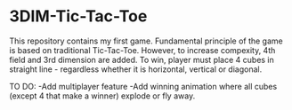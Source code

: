 # 3DIM-Tic-Tac-Toe
This repository contains my first game. Fundamental principle of the game is based on traditional Tic-Tac-Toe. However, to increase compexity, 4th field and 3rd dimension are added. To win, player must place 4 cubes in straight line - regardless whether it is horizontal, vertical or diagonal.

TO DO:
-Add multiplayer feature
-Add winning animation where all cubes (except 4 that make a winner) explode or fly away.

